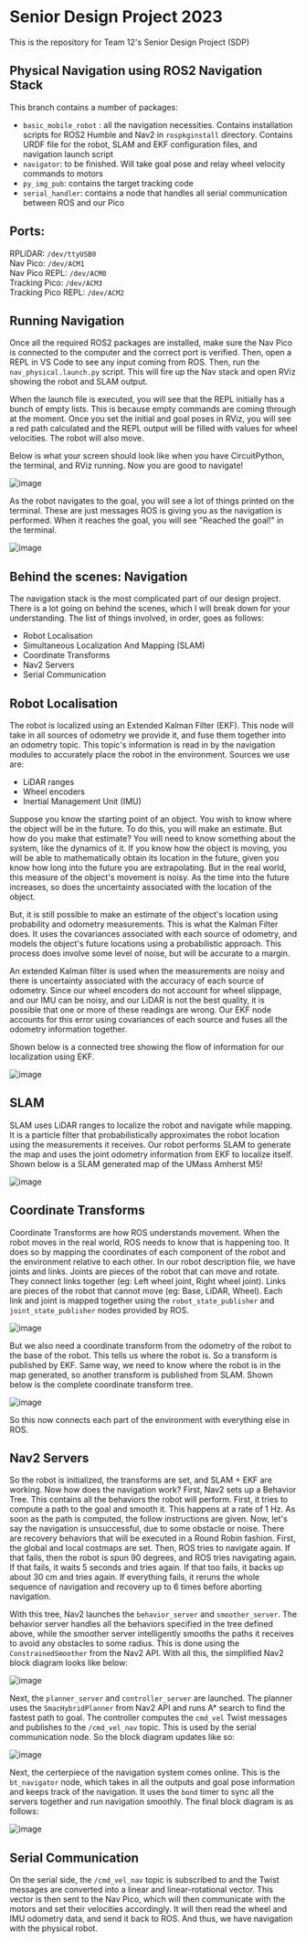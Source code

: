 # Senior Design Project 2023
This is the repository for Team 12's Senior Design Project (SDP)

## Physical Navigation using ROS2 Navigation Stack
This branch contains a number of packages:
- ```basic_mobile_robot``` : all the navigation necessities. Contains installation scripts for ROS2 Humble and Nav2 in ```rospkginstall``` directory. Contains URDF file for the robot, SLAM and EKF configuration files, and navigation launch script
- ```navigator```: to be finished. Will take goal pose and relay wheel velocity commands to motors
- ```py_img_pub```: contains the target tracking code
- ```serial_handler```: contains a node that handles all serial communication between ROS and our Pico

## Ports:
RPLiDAR: ```/dev/ttyUSB0``` \
Nav Pico: ```/dev/ACM1``` \
Nav Pico REPL: ```/dev/ACM0``` \
Tracking Pico: ```/dev/ACM3``` \
Tracking Pico REPL: ```/dev/ACM2``` 

## Running Navigation
Once all the required ROS2 packages are installed, make sure the Nav Pico is connected to the computer and the correct port is verified. Then, open a REPL in VS Code to see any input coming from ROS. Then, run the ```nav_physical.launch.py``` script. This will fire up the Nav stack and open RViz showing the robot and SLAM output.

When the launch file is executed, you will see that the REPL initially has a bunch of empty lists. This is because empty commands are coming through at the moment. Once you set the initial and goal poses in RViz, you will see a red path calculated and the REPL output will be filled with values for wheel velocities. The robot will also move. 

Below is what your screen should look like when you have CircuitPython, the terminal, and RViz running. Now you are good to navigate!

![image](https://github.com/Samalmeida1028/sdp-team-12/assets/41523488/46efbdc6-3981-4021-aec3-2ff08b0d1ace)

As the robot navigates to the goal, you will see a lot of things printed on the terminal. These are just messages ROS is giving you as the navigation is performed. When it reaches the goal, you will see "Reached the goal!" in the terminal. 

![image](https://github.com/Samalmeida1028/sdp-team-12/assets/41523488/63dbc724-b983-451d-a50d-063ce97bf8fe)

## Behind the scenes: Navigation
The navigation stack is the most complicated part of our design project. There is a lot going on behind the scenes, which I will break down for your understanding. The list of things involved, in order, goes as follows:
- Robot Localisation
- Simultaneous Localization And Mapping (SLAM)
- Coordinate Transforms
- Nav2 Servers
- Serial Communication

## Robot Localisation
The robot is localized using an Extended Kalman Filter (EKF). This node will take in all sources of odometry we provide it, and fuse them together into an odometry topic. This topic's information is read in by the navigation modules to accurately place the robot in the environment. Sources we use are:
- LiDAR ranges
- Wheel encoders
- Inertial Management Unit (IMU)

Suppose you know the starting point of an object. You wish to know where the object will be in the future. To do this, you will make an estimate. But how do you make that estimate? You will need to know something about the system, like the dynamics of it. If you know how the object is moving, you will be able to mathematically obtain its location in the future, given you know how long into the future you are extrapolating. But in the real world, this measure of the object's movement is noisy. As the time into the future increases, so does the uncertainty associated with the location of the object. 

But, it is still possible to make an estimate of the object's location using probability and odometry measurements. This is what the Kalman Filter does. It uses the covariances associated with each source of odometry, and models the object's future locations using a probabilistic approach. This process does involve some level of noise, but will be accurate to a margin. 

An extended Kalman filter is used when the measurements are noisy and there is uncertainty associated with the accuracy of each source of odometry. Since our wheel encoders do not account for wheel slippage, and our IMU can be noisy, and our LiDAR is not the best quality, it is possible that one or more of these readings are wrong. Our EKF node accounts for this error using covariances of each source and fuses all the odometry information together. 

Shown below is a connected tree showing the flow of information for our localization using EKF. 

![image](https://github.com/Samalmeida1028/sdp-team-12/assets/41523488/33ba2bae-2a5e-466b-9848-0de6fb2b136f)

## SLAM
SLAM uses LiDAR ranges to localize the robot and navigate while mapping. It is a particle filter that probabilistically approximates the robot location using the measurements it receives. Our robot performs SLAM to generate the map and uses the joint odometry information from EKF to localize itself. Shown below is a SLAM generated map of the UMass Amherst M5! 

![image](https://github.com/Samalmeida1028/sdp-team-12/assets/41523488/688b8ccc-6d9e-4b77-b894-d1b22d476c36)

## Coordinate Transforms
Coordinate Transforms are how ROS understands movement. When the robot moves in the real world, ROS needs to know that is happening too. It does so by mapping the coordinates of each component of the robot and the environment relative to each other. In our robot description file, we have joints and links. Joints are pieces of the robot that can move and rotate. They connect links together (eg: Left wheel joint, Right wheel joint). Links are pieces of the robot that cannot move (eg: Base, LiDAR, Wheel). Each link and joint is mapped together using the ```robot_state_publisher``` and ```joint_state_publisher``` nodes provided by ROS. 

![image](https://github.com/Samalmeida1028/sdp-team-12/assets/41523488/32681a65-1e49-4259-8362-fd9fdf01dd2e)

But we also need a coordinate transform from the odometry of the robot to the base of the robot. This tells us where the robot is. So a transform is published by EKF. Same way, we need to know where the robot is in the map generated, so another transform is published from SLAM. Shown below is the complete coordinate transform tree. 

![image](https://github.com/Samalmeida1028/sdp-team-12/assets/41523488/f7c0b655-bd9a-48ee-a253-f3ebd0e7bf9d)

So this now connects each part of the environment with everything else in ROS. 

## Nav2 Servers
So the robot is initialized, the transforms are set, and SLAM + EKF are working. Now how does the navigation work? First, Nav2 sets up a Behavior Tree. This contains all the behaviors the robot will perform. First, it tries to compute a path to the goal and smooth it. This happens at a rate of 1 Hz. As soon as the path is computed, the follow instructions are given. Now, let's say the navigation is unsuccessful, due to some obstacle or noise. There are recovery behaviors that will be executed in a Round Robin fashion. First, the global and local costmaps are set. Then, ROS tries to navigate again. If that fails, then the robot is spun 90 degrees, and ROS tries navigating again. If that fails, it waits 5 seconds and tries again. If that too fails, it backs up about 30 cm and tries again. If everything fails, it reruns the whole sequence of navigation and recovery up to 6 times before aborting navigation. 

With this tree, Nav2 launches the ```behavior_server``` and ```smoother_server```. The behavior server handles all the behaviors specified in the tree defined above, while the smoother server intelligently smooths the paths it receives to avoid any obstacles to some radius. This is done using the ```ConstrainedSmoother``` from the Nav2 API. With all this, the simplified Nav2 block diagram looks like below:

![image](https://github.com/Samalmeida1028/sdp-team-12/assets/41523488/1ee7b45f-0c73-4795-837a-6b310e492032)

Next, the ```planner_server``` and ```controller_server``` are launched. The planner uses the ```SmacHybridPlanner``` from Nav2 API and runs A* search to find the fastest path to goal. The controller computes the ```cmd_vel``` Twist messages and publishes to the ```/cmd_vel_nav``` topic. This is used by the serial communication node. So the block diagram updates like so:

![image](https://github.com/Samalmeida1028/sdp-team-12/assets/41523488/b6bfc5bb-e685-439f-bf84-2fd3a542b197)

Next, the certerpiece of the navigation system comes online. This is the ```bt_navigator``` node, which takes in all the outputs and goal pose information and keeps track of the navigation. It uses the ```bond``` timer to sync all the servers together and run navigation smoothly. The final block diagram is as follows: 

![image](https://github.com/Samalmeida1028/sdp-team-12/assets/41523488/4a87bee6-890b-4f12-bda9-f1737b721793)

## Serial Communication
On the serial side, the ```/cmd_vel_nav``` topic is subscribed to and the Twist messages are converted into a linear and linear-rotational vector. This vector is then sent to the Nav Pico, which will then communicate with the motors and set their velocities accordingly. It will then read the wheel and IMU odometry data, and send it back to ROS. And thus, we have navigation with the physical robot. 
